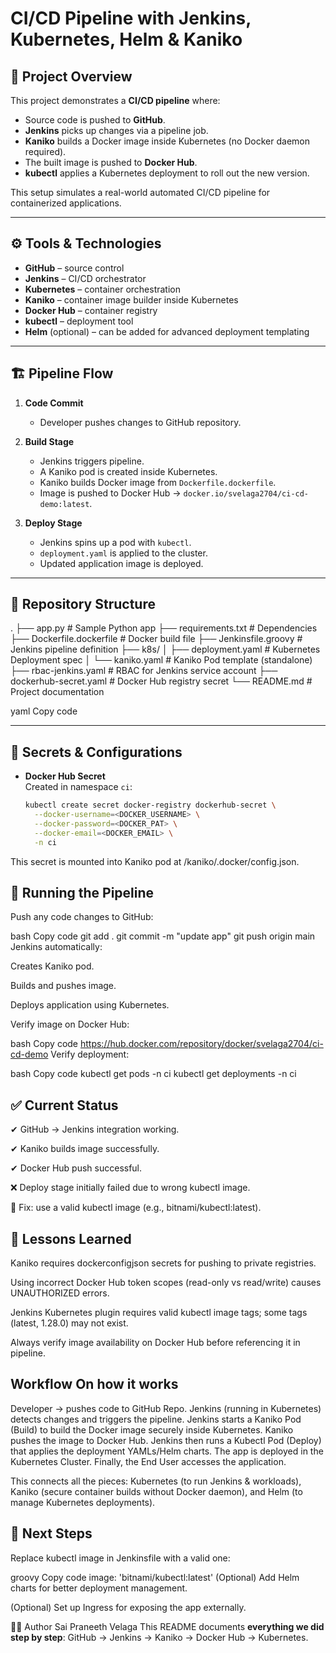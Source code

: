 # CI/CD Pipeline with Jenkins, Kubernetes, Helm & Kaniko

## 📌 Project Overview
This project demonstrates a **CI/CD pipeline** where:
- Source code is pushed to **GitHub**.
- **Jenkins** picks up changes via a pipeline job.
- **Kaniko** builds a Docker image inside Kubernetes (no Docker daemon required).
- The built image is pushed to **Docker Hub**.
- **kubectl** applies a Kubernetes deployment to roll out the new version.

This setup simulates a real-world automated CI/CD pipeline for containerized applications.

---

## ⚙️ Tools & Technologies
- **GitHub** – source control
- **Jenkins** – CI/CD orchestrator
- **Kubernetes** – container orchestration
- **Kaniko** – container image builder inside Kubernetes
- **Docker Hub** – container registry
- **kubectl** – deployment tool
- **Helm** (optional) – can be added for advanced deployment templating

---

## 🏗️ Pipeline Flow
1. **Code Commit**
   - Developer pushes changes to GitHub repository.

2. **Build Stage**
   - Jenkins triggers pipeline.
   - A Kaniko pod is created inside Kubernetes.
   - Kaniko builds Docker image from `Dockerfile.dockerfile`.
   - Image is pushed to Docker Hub → `docker.io/svelaga2704/ci-cd-demo:latest`.

3. **Deploy Stage**
   - Jenkins spins up a pod with `kubectl`.
   - `deployment.yaml` is applied to the cluster.
   - Updated application image is deployed.

---

## 📂 Repository Structure
.
├── app.py # Sample Python app
├── requirements.txt # Dependencies
├── Dockerfile.dockerfile # Docker build file
├── Jenkinsfile.groovy # Jenkins pipeline definition
├── k8s/
│ ├── deployment.yaml # Kubernetes Deployment spec
│ └── kaniko.yaml # Kaniko Pod template (standalone)
├── rbac-jenkins.yaml # RBAC for Jenkins service account
├── dockerhub-secret.yaml # Docker Hub registry secret
└── README.md # Project documentation

yaml
Copy code

---

## 🔑 Secrets & Configurations
- **Docker Hub Secret**  
  Created in namespace `ci`:
  ```bash
  kubectl create secret docker-registry dockerhub-secret \
    --docker-username=<DOCKER_USERNAME> \
    --docker-password=<DOCKER_PAT> \
    --docker-email=<DOCKER_EMAIL> \
    -n ci
This secret is mounted into Kaniko pod at /kaniko/.docker/config.json.

## 🚀 Running the Pipeline
Push any code changes to GitHub:

bash
Copy code
git add .
git commit -m "update app"
git push origin main
Jenkins automatically:

Creates Kaniko pod.

Builds and pushes image.

Deploys application using Kubernetes.

Verify image on Docker Hub:

bash
Copy code
https://hub.docker.com/repository/docker/svelaga2704/ci-cd-demo
Verify deployment:

bash
Copy code
kubectl get pods -n ci
kubectl get deployments -n ci
## ✅ Current Status
✔ GitHub → Jenkins integration working.

✔ Kaniko builds image successfully.

✔ Docker Hub push successful.

❌ Deploy stage initially failed due to wrong kubectl image.

🔧 Fix: use a valid kubectl image (e.g., bitnami/kubectl:latest).

## 📖 Lessons Learned
Kaniko requires dockerconfigjson secrets for pushing to private registries.

Using incorrect Docker Hub token scopes (read-only vs read/write) causes UNAUTHORIZED errors.

Jenkins Kubernetes plugin requires valid kubectl image tags; some tags (latest, 1.28.0) may not exist.

Always verify image availability on Docker Hub before referencing it in pipeline.

## Workflow On how it works

Developer → pushes code to GitHub Repo.
Jenkins (running in Kubernetes) detects changes and triggers the pipeline.
Jenkins starts a Kaniko Pod (Build) to build the Docker image securely inside Kubernetes.
Kaniko pushes the image to Docker Hub.
Jenkins then runs a Kubectl Pod (Deploy) that applies the deployment YAMLs/Helm charts.
The app is deployed in the Kubernetes Cluster.
Finally, the End User accesses the application.

This connects all the pieces: Kubernetes (to run Jenkins & workloads), Kaniko (secure container builds without Docker daemon), and Helm (to manage Kubernetes deployments).

## 🏁 Next Steps
Replace kubectl image in Jenkinsfile with a valid one:

groovy
Copy code
image: 'bitnami/kubectl:latest'
(Optional) Add Helm charts for better deployment management.

(Optional) Set up Ingress for exposing the app externally.

👨‍💻 Author
Sai Praneeth Velaga
This README documents **everything we did step by step**: GitHub → Jenkins → Kaniko → Docker Hub → Kubernetes.  

